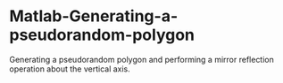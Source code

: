 # Matlab-Generating-a-pseudorandom-polygon
Generating a pseudorandom polygon and performing a mirror reflection operation about the vertical axis.
